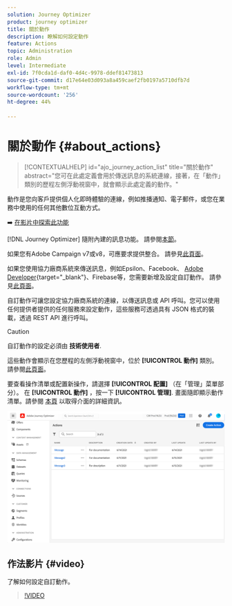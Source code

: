 ```yaml
---
solution: Journey Optimizer
product: journey optimizer
title: 關於動作
description: 瞭解如何設定動作
feature: Actions
topic: Administration
role: Admin
level: Intermediate
exl-id: 7f0cda1d-daf0-4d4c-9978-ddef81473813
source-git-commit: d17e64e03d093a8a459caef2fb0197a5710dfb7d
workflow-type: tm+mt
source-wordcount: '256'
ht-degree: 44%

---
```


# 關於動作 {#about_actions}

>[!CONTEXTUALHELP]
>id="ajo_journey_action_list"
>title="關於動作"
>abstract="您可在此處定義會用於傳送訊息的系統連線，接著，在「動作」類別的歷程左側浮動視窗中，就會顯示此處定義的動作。"

動作是您向客戶提供個人化即時體驗的連線，例如推播通知、電子郵件，或您在業務中使用的任何其他數位互動方式。

➡️ [在影片中探索此功能](#video)

[!DNL Journey Optimizer] 隨附內建的訊息功能。 請參閱[本節](../messages/messages-in-journeys.md)。

如果您有Adobe Campaign v7或v8，可應要求提供整合。 請參見[此頁面](../action/acc-action.md)。

如果您使用協力廠商系統來傳送訊息，例如Epsilon、Facebook、 [Adobe Developer](https://developer.adobe.com){target=&quot;_blank&quot;}、Firebase等，您需要新增及設定自訂動作。 請參見[此頁面](../action/about-custom-action-configuration.md)。

自訂動作可讓您設定協力廠商系統的連線，以傳送訊息或 API 呼叫。您可以使用任何提供者提供的任何服務來設定動作，這些服務可透過具有 JSON 格式的裝載，透過 REST API 進行呼叫。

>[!CAUTION]
>
>自訂動作的設定必須由 **技術使用者**.

這些動作會顯示在您歷程的左側浮動視窗中，位於 **[!UICONTROL 動作]** 類別。 請參閱[此頁面](../building-journeys/about-journey-activities.md#action-activities)。

要查看操作清單或配置新操作，請選擇 **[!UICONTROL 配置]** （在「管理」菜單部分）。 在  **[!UICONTROL 動作]** ，按一下 **[!UICONTROL 管理]**. 畫面隨即顯示動作清單。請參閱 [本頁](../start/user-interface.md) 以取得介面的詳細資訊。

![](assets/custom1.png)

## 作法影片 {#video}

了解如何設定自訂動作。

>[!VIDEO](https://video.tv.adobe.com/v/334257?quality=12)
